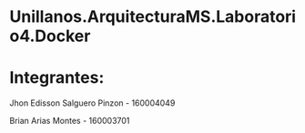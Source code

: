 # Unillanos.ArquitecturaMS.Laboratorio4.Docker

# Integrantes:
Jhon Edisson Salguero Pinzon - 160004049

Brian Arias Montes - 160003701
